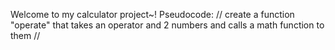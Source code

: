 Welcome to my calculator project~!
Pseudocode:
// create a function "operate" that takes an operator and 2 numbers and calls a math function to them
// 
